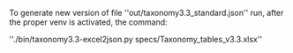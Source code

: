 To generate new version of file ''out/taxonomy3.3_standard.json'' run,
after the proper venv is activated, the command:

''./bin/taxonomy3.3-excel2json.py specs/Taxonomy_tables_v3.3.xlsx''
